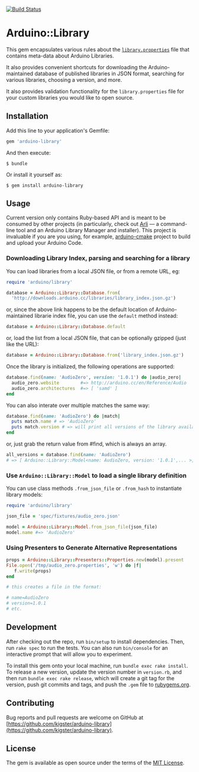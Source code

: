 [![Build Status](https://travis-ci.org/kigster/arduino-library.svg?branch=master)](https://travis-ci.org/kigster/arduino-library)

# Arduino::Library

This gem encapsulates various rules about the [`library.properties`](https://github.com/arduino/Arduino/wiki/Arduino-IDE-1.5:-Library-specification#library-metadata) file that contains meta-data about Arduino Libraries.

It also provides convenient shortcuts for downloading the Arduino-maintained database of published libraries in JSON format, searching for various libraries, choosing a version, and more.

It also provides validation functionality for the `library.properties` file for your custom libraries you would like to open source.
 

## Installation

Add this line to your application's Gemfile:

```ruby
gem 'arduino-library'
```

And then execute:

    $ bundle

Or install it yourself as:

    $ gem install arduino-library

## Usage

Current version only contains Ruby-based API and is meant to be consumed by other projects (in particularly, check out [Arli](https://github.com/kigster/arli) — a command-line tool and an Arduino Library Manager and installer). This project is invaluable if you are you using, for example, [arduino-cmake](https://github.com/arduino-cmake/arduino-cmake) project to build and upload your Arduino Code.

### Downloading Library Index, parsing and searching for a library

You can load libraries from a local JSON file, or from a remote URL, eg:  

```ruby 
require 'arduino/library'

database = Arduino::Library::Database.from(
  'http://downloads.arduino.cc/libraries/library_index.json.gz')
```

or, since the above link happens to be the default location of Arduino-maintained librarie index file, you can use the `default` method instead:

```ruby
database = Arduino::Library::Database.default
```

or, load the list from a local JSON file, that can be optionally gzipped (just like the URL):

```ruby
database = Arduino::Library::Database.from('library_index.json.gz')
```


Once the library is initialized, the following operations are supported:

```ruby
database.find(name: 'AudioZero', version: '1.0.1') do |audio_zero|
  audio_zero.website        #=> http://arduino.cc/en/Reference/Audio
  audio_zero.architectures  #=> [ 'samd' ] 
end
```

You can also interate over multiple matches the same way:

```ruby
database.find(name: 'AudioZero') do |match|
  puts match.name # => 'AudioZero'
  puts match.version # => will print all versions of the library available
end
```

or, just grab the return value from #find, which is always an array.

```ruby
all_versions = database.find(name: 'AudioZero')
# => [ Arduino::Library::Model<name: AudioZero, version: '1.0.1',... >, .. ]
```

### Use `Arduino::Library::Model` to load a single library definition

You can use class methods `.from_json_file` or `.from_hash` to instantiate library models:

```ruby
require 'arduino/library'

json_file = 'spec/fixtures/audio_zero.json'

model = Arduino::Library::Model.from_json_file(json_file)
model.name #=> 'AudioZero'
```

### Using Presenters to Generate Alternative Representations

```ruby
props = Arduino::Library::Presenters::Properties.new(model).present
File.open('/tmp/audio_zero.properties', 'w') do |f|
   f.write(props)
end

# this creates a file in the format:

# name=AudioZero
# version=1.0.1
# etc.
```

## Development

After checking out the repo, run `bin/setup` to install dependencies. Then, run `rake spec` to run the tests. You can also run `bin/console` for an interactive prompt that will allow you to experiment.

To install this gem onto your local machine, run `bundle exec rake install`. To release a new version, update the version number in `version.rb`, and then run `bundle exec rake release`, which will create a git tag for the version, push git commits and tags, and push the `.gem` file to [rubygems.org](https://rubygems.org).

## Contributing

Bug reports and pull requests are welcome on GitHub at [https://github.com/kigster/arduino-library](https://github.com/kigster/arduino-library).

## License

The gem is available as open source under the terms of the [MIT License](http://opensource.org/licenses/MIT).
